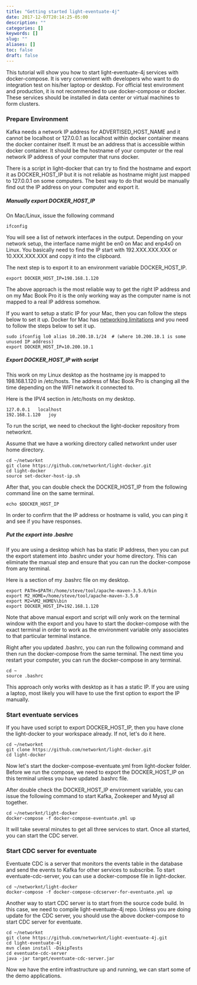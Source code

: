 ```yaml
---
title: "Getting started light-eventuate-4j"
date: 2017-12-07T20:14:25-05:00
description: ""
categories: []
keywords: []
slug: ""
aliases: []
toc: false
draft: false
---
```


This tutorial will show you how to start light-eventuate-4j services with docker-compose. It is
very convenient with developers who want to do integration test on his/her laptop or desktop. For
official test environment and production, it is not recommended to use docker-compose or docker. 
These services should be installed in data center or virtual machines to form clusters. 

### Prepare Environment

Kafka needs a network IP address for ADVERTISED_HOST_NAME and it cannot be localhost or 127.0.0.1
as localhost within docker container means the docker container itself. It must be an address that
is accessible within docker container. It should be the hostname of your computer or the real network
IP address of your computer that runs docker. 

There is a script in light-docker that can try to find the hostname and export it as DOCKER_HOST_IP
but it is not reliable as hostname might just mapped to 127.0.0.1 on some computers. The best way to
do that would be manually find out the IP address on your computer and export it.

##### Manually export DOCKER_HOST_IP

On Mac/Linux, issue the following command

```
ifconfig
```

You will see a list of network interfaces in the output. Depending on your network setup, the interface
name might be en0 on Mac and enp4s0 on Linux. You basically need to find the IP start with 192.XXX.XXX.XXX
or 10.XXX.XXX.XXX and copy it into the clipboard.

The next step is to export it to an environment variable DOCKER_HOST_IP.

```
export DOCKER_HOST_IP=198.168.1.120
```

The above approach is the most reliable way to get the right IP address and on my Mac Book Pro it is the
only working way as the computer name is not mapped to a real IP address somehow.

If you want to setup a static IP for your Mac, then you can follow the steps below to set it up. Docker 
for Mac has [networking limitations](https://docs.docker.com/docker-for-mac/networking/) and you need to 
follow the steps below to set it up.

```
sudo ifconfig lo0 alias 10.200.10.1/24  # (where 10.200.10.1 is some unused IP address)
export DOCKER_HOST_IP=10.200.10.1
```

##### Export DOCKER_HOST_IP with script

This work on my Linux desktop as the hostname joy is mapped to 198.168.1.120 in /etc/hosts. The address
of Mac Book Pro is changing all the time depending on the WIFI network it connected to.

Here is the IPV4 section in /etc/hosts on my desktop.

```
127.0.0.1	localhost
192.168.1.120   joy
```

To run the script, we need to checkout the light-docker repository from networknt.

Assume that we have a working directory called networknt under user home directory.

```
cd ~/networknt
git clone https://github.com/networknt/light-docker.git
cd light-docker
source set-docker-host-ip.sh
```

After that, you can double check the DOCKER_HOST_IP from the following command line on the same
terminal. 

```
echo $DOCKER_HOST_IP
```

In order to confirm that the IP address or hostname is valid, you can ping it and see if you have
responses. 

##### Put the export into .bashrc

If you are using a desktop which has ba static IP address, then you can put the export statement
into .bashrc under your home directory. This can eliminate the manual step and ensure that you can
run the docker-compose from any terminal. 

Here is a section of my .bashrc file on my desktop.

```
export PATH=$PATH:/home/steve/tool/apache-maven-3.5.0/bin
export M2_HOME=/home/steve/tool/apache-maven-3.5.0
export M2=%M2_HOME%\bin
export DOCKER_HOST_IP=192.168.1.120
```

Note that above manual export and script will only work on the terminal window with the export and
you have to start the docker-compose with the exact terminal in order to work as the environment
variable only associates to that particular terminal instance. 

Right after you updated .bashrc, you can run the following command and then run the docker-compose
from the same terminal. The next time you restart your computer, you can run the docker-compose in
any terminal.

```
cd ~
source .bashrc
```

This approach only works with desktop as it has a static IP. If you are using a laptop, most likely
you will have to use the first option to export the IP manually. 


### Start eventuate services

If you have used script to export DOCKER_HOST_IP, then you have clone the light-docker to your
workspace already. If not, let's do it here. 

```
cd ~/networknt
git clone https://github.com/networknt/light-docker.git
cd light-docker
```

Now let's start the docker-compose-eventuate.yml from light-docker folder. Before we run the compose,
we need to export the DOCKER_HOST_IP on this terminal unless you have updated .bashrc file.

After double check the DOCKER_HOST_IP environment variable, you can issue the following command to
start Kafka, Zookeeper and Mysql all together.

```
cd ~/networknt/light-docker
docker-compose -f docker-compose-eventuate.yml up 
```

It will take several minutes to get all three services to start. Once all started, you can start the
CDC server. 

### Start CDC server for eventuate

Eventuate CDC is a server that monitors the events table in the database and send the events to Kafka for other
services to subscribe. To start eventuate-cdc-server, you can use a docker-compose file in light-docker.

```
cd ~/networknt/light-docker
docker-compose -f docker-compose-cdcserver-for-eventuate.yml up
```

Another way to start CDC server is to start from the source code build. In this case, we need to compile
light-eventuate-4j repo. Unless you are doing update for the CDC server, you should use the above 
docker-compose to start CDC server for eventuate. 

```
cd ~/networknt
git clone https://github.com/networknt/light-eventuate-4j.git
cd light-eventuate-4j
mvn clean install -DskipTests
cd eventuate-cdc-server
java -jar target/eventuate-cdc-server.jar
```

Now we have the entire infrastructure up and running, we can start some of the demo applications. 

